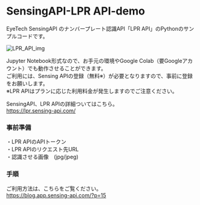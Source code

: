 # SensingAPI-LPR API-demo

EyeTech SensingAPI のナンバープレート認識API「LPR API」のPythonのサンプルコードです。<br>

![LPR_API_img](https://user-images.githubusercontent.com/106791187/190577538-5001ecde-e64c-4b70-845a-666fb36bafc8.png)

Jupyter Notebook形式なので、お手元の環境やGoogle Colab（要Googleアカウント）でも動作させることができます。<br>
ご利用には、Sensing APIの登録（無料※）が必要となりますので、事前に登録をお願いします。<br>
※LPR APIはプランに応じた利用料金が発生しますのでご注意ください。

SensingAPI、LPR APIの詳細ついてはこちら。<br>
<https://lpr.sensing-api.com/>

### 事前準備
・LPR APIのAPIトークン<br>
・LPR APIのリクエスト先URL<br>
・認識させる画像　(jpg/jpeg)

### 手順
ご利用方法は、こちらをご覧ください。<br>
<https://blog.app.sensing-api.com/?p=15>
